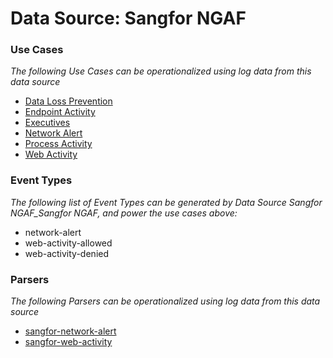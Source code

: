 Data Source: Sangfor NGAF
=========================

### Use Cases

_The following Use Cases can be operationalized using log data from this data source_

* [Data Loss Prevention](usecase_data_loss_prevention.md)
* [Endpoint Activity](usecase_endpoint_activity.md)
* [Executives](usecase_executives.md)
* [Network Alert](usecase_network_alert.md)
* [Process Activity](usecase_process_activity.md)
* [Web Activity](usecase_web_activity.md)


### Event Types

_The following list of Event Types can be generated by Data Source Sangfor NGAF_Sangfor NGAF, and power the use cases above:_

- network-alert
- web-activity-allowed
- web-activity-denied


### Parsers

_The following Parsers can be operationalized using log data from this data source_

* [sangfor-network-alert](parserContent_sangfor-network-alert.md)
* [sangfor-web-activity](parserContent_sangfor-web-activity.md)
